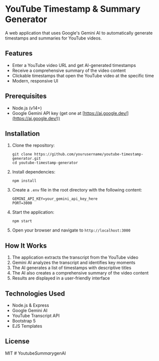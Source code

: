 # YouTube Timestamp & Summary Generator

A web application that uses Google's Gemini AI to automatically generate timestamps and summaries for YouTube videos.

## Features

- Enter a YouTube video URL and get AI-generated timestamps
- Receive a comprehensive summary of the video content
- Clickable timestamps that open the YouTube video at the specific time
- Modern, responsive UI

## Prerequisites

- Node.js (v14+)
- Google Gemini API key (get one at [https://ai.google.dev/](https://ai.google.dev/))

## Installation

1. Clone the repository:
   ```
   git clone https://github.com/yourusername/youtube-timestamp-generator.git
   cd youtube-timestamp-generator
   ```

2. Install dependencies:
   ```
   npm install
   ```

3. Create a `.env` file in the root directory with the following content:
   ```
   GEMINI_API_KEY=your_gemini_api_key_here
   PORT=3000
   ```

4. Start the application:
   ```
   npm start
   ```

5. Open your browser and navigate to `http://localhost:3000`

## How It Works

1. The application extracts the transcript from the YouTube video
2. Gemini AI analyzes the transcript and identifies key moments
3. The AI generates a list of timestamps with descriptive titles
4. The AI also creates a comprehensive summary of the video content
5. Results are displayed in a user-friendly interface

## Technologies Used

- Node.js & Express
- Google Gemini AI
- YouTube Transcript API
- Bootstrap 5
- EJS Templates

## License

MIT #   Y o u t u b e _ S u m m a r y _ g e n A I 
 
 

